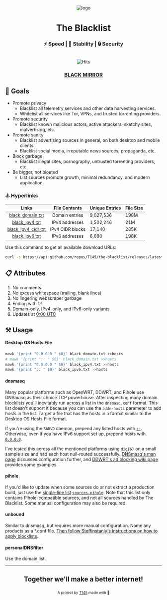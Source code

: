 <div align="center">
  <img src="logo.png"
       alt="logo"
       longdesc="https://github.com/T145/the-blacklist/master/.github/logo.png"
       crossorigin="anonymous"
       referrerpolicy="no-referrer" />
  <h1>The Blacklist</h1>
  <h3>⚡ Speed | 🧱 Stability | 🔒 Security</h3>
  <br>
  <img src="https://hitcounter.pythonanywhere.com/count/tag.svg?url=https%3A%2F%2Fgithub.com%2FT145%2Fthe-blacklist" alt="Hits">
  <h3><a href="https://github.com/T145/black-mirror">BLACK MIRROR</a></h3>
</div>

## 🥅 Goals

- Promote privacy
  - Blacklist all telemetry services and other data harvesting services.
  - Whitelist all services like Tor, VPNs, and trusted torrenting providers.
- Promote security
  - Blacklist known malicious actors, active attackers, sketchy sites, malvertising, etc.
- Promote sanity
  - Blacklist advertising sources in general, on both desktop and mobile clients.
  - Blacklist social media, irreputable news sources, propaganda, etc.
- Block garbage
  - Blacklist illegal sites, pornography, untrusted torrenting providers, etc.
- Be bigger, not bloated
  - List sources promote growth, minimal redundancy, and modern application.

### ⚓ Hyperlinks

<table>
  <thead>
    <tr>
      <th style="text-align:center">Links</th>
      <th style="text-align:center">File Contents</th>
      <th>Unique Entries</th>
      <th>File Size</th>
    </tr>
  </thead>
  <tbody>
    <tr>
      <td style="text-align:center"> <a href="https://github.com/T145/the-blacklist/releases/latest/download/black_domain.txt">black_domain.txt</a> </td>
      <td style="text-align:center">Domain entries</td>
      <td id="domain-count">9,027,536</td>
      <td id="domain-filesize">198M</td>
    </tr>
    <tr>
      <td style="text-align:center"> <a href="https://github.com/T145/the-blacklist/releases/latest/download/black_ipv4.txt">black_ipv4.txt</a> </td>
      <td style="text-align:center">IPv4 addresses</td>
      <td id="ipv4-count">1,502,246</td>
      <td id="ipv4-filesize">21M</td>
    </tr>
    <tr>
      <td style="text-align:center"> <a href="https://github.com/T145/the-blacklist/releases/latest/download/black_ipv4_cidr.txt">black_ipv4_cidr.txt</a> </td>
      <td style="text-align:center">IPv4 CIDR blocks</td>
      <td id="ipv4-cidr-count">17,140</td>
      <td id="ipv4-cidr-filesize">285K</td>
    </tr>
    <tr>
      <td style="text-align:center"> <a href="https://github.com/T145/the-blacklist/releases/latest/download/black_ipv6.txt">black_ipv6.txt</a> </td>
      <td style="text-align:center">IPv6 addresses</td>
      <td id="ipv6-count">6,080</td>
      <td id="ipv6-filesize">198K</td>
    </tr>
  </tbody>
</table>

Use this command to get all available download URLs:
```bash
curl -s https://api.github.com/repos/T145/the-blacklist/releases/latest | jq -r '.assets[].browser_download_url'
```

## 📋 Attributes

1. No comments
2. No excess whitespace (trailing, blank lines)
3. No lingering webscraper garbage
4. Ending with `lf`
5. Domain-only, IPv4-only, and IPv6-only variants
6. Updates at [0:00 UTC](https://www.timeanddate.com/time/zone/timezone/utc)

## ⚒️ Usage

#### Desktop OS Hosts File

```bash
mawk '{print "0.0.0.0 " $0}' black_domain.txt >>hosts
# mawk '{print ":: " $0}' black_domain.txt >>hosts
mawk '{print "0.0.0.0 " $0}' black_ipv4.txt >>hosts
mawk '{print ":: " $0}' black_ipv6.txt >>hosts
```

#### dnsmasq

Many popular platforms such as OpenWRT, DDWRT, and Pihole use DNSmasq as their choice TCP powerhouse. After inspecting many domain blocklists you'll inevitably run across a list in the `dnsmasq.conf` format. This list doesn't support it because you can use the `addn-hosts` parameter to add hosts in the list.
Target a file that has the hosts in a format similar to the Desktop OS Hosts File format.

If you're using the `RADVD` daemon, prepend any listed hosts with [`::`](https://stackoverflow.com/questions/40189084/what-is-ipv6-for-localhost-and-0-0-0-0). Otherwise, even if you have IPv6 support set up, prepend hosts with [`0.0.0.0`](https://github.com/StevenBlack/hosts#we-recommend-using-0000-instead-of-127001).

I've tested this across all the mentioned platforms using `dig{6}` on a small sample size and had each host null-routed successfully. [DNSmasq's man page](https://thekelleys.org.uk/dnsmasq/docs/dnsmasq-man.html) discusses configuration further, and [DDWRT's ad blocking wiki page](https://wiki.dd-wrt.com/wiki/index.php/Ad_blocking) provides some examples.

#### pihole

If you'd like to update when some sources do or not extract a production build, just use the [single-line list](https://discourse.pi-hole.net/t/how-to-add-blocklists-v5-and-later/32127) [`sources.pihole`](https://github.com/T145/the-blacklist/blob/master/sources/sources.pihole). Note that this list only contains Pihole-compatible sources, and not all sources handled by The Blacklist. Some manual configuration may also be required.

#### unbound

Similar to dnsmasq, but requires more manual configuration. Name any products as a \*.conf file. [Then follow Steffinstanly's instructions on how to apply blocklists](https://medium.com/@steffinstanly/unbound-dns-blocking-3567986a5735).

#### personalDNSfilter

Use the domain list.

---

<div align="center">
  <h2>Together we'll make a better internet!</h2>
  <sub>A project by <a href="https://github.com/T145" target="_blank">T145</a> made with 💖<pub>
</div>
